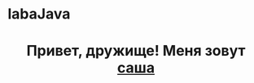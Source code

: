 # labaJava
<h1 align="center">Привет, дружище! Меня зовут <a href="https://vk.com/sasxaxaxa" target="_blank">саша</a> 
<!-- <img src="" height="32"/></h1> -->
<h3 align="center"></h3>
